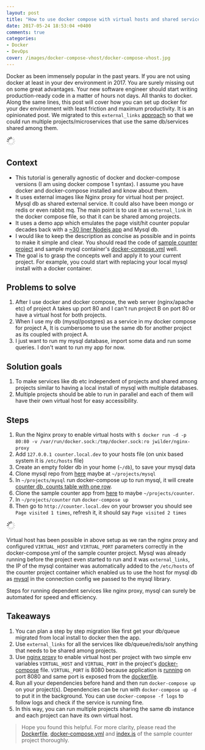 ```yaml
---
layout: post
title: "How to use docker compose with virtual hosts and shared services (like db) for dev environment"
date: 2017-05-24 18:53:04 +0400
comments: true
categories:
- Docker
- DevOps
cover: /images/docker-compose-vhost/docker-compose-vhost.jpg
---
```


Docker as been immensely popular in the past years. If you are not using docker at least in your dev environment in 2017. 
You are surely missing out on some great advantages. Your new software engineer should start writing production-ready code 
in a matter of hours not days. All thanks to docker.  Along the same lines, this post will cover how you can set up 
docker for your dev environment with least friction and maximum productivity. It is an opinionated post. We migrated to this `external_links`
[approach](https://docs.docker.com/compose/compose-file/#externallinks) so that we could run multiple projects/microservices that use the same db/services shared among them.

<img class="center" src="/images/generic/loading.gif" data-echo="/images/docker-compose-vhost/docker-compose-vhost.jpg" title="Docker compose with vhost and shared services" alt="Docker compose with vhost and shared services">

<!-- more -->

##  Context

* This tutorial is generally agnostic of docker and docker-compose versions (I am using docker compose 1 syntax). I assume you have docker and docker-compose installed and know about them.
* It uses external images like Nginx proxy for virtual host per project. Mysql db as shared external service. It could also have been mongo or redis or even rabbit mq. The main point is to use it as `external_link` in the docker compose file, so that it can be shared among projects.
* It uses a demo app which emulates the page visit/hit counter popular decades back with a [~30 liner Nodejs app](https://github.com/geshan/counter/blob/master/index.js) and Mysql db.
* I would like to keep the description as concise as possible and in points to make it simple and clear. You should read the code of [sample counter project](https://github.com/geshan/counter) and sample mysql container's [docker-compose.yml](https://github.com/geshan/sample-mysql/blob/master/docker-compose.yml) well.
* The goal is to grasp the concepts well and apply it to your current project. For example, you could start with replacing your local mysql install with a docker container.

## Problems to solve

1. After I use docker and docker compose, the web server (nginx/apache etc) of project A takes up port 80 and I can't run project B on port 80 or have a virtual host for both projects.
1. When I use my db (mysql/postgres) as a service in my docker compose for project A, It is cumbersome to use the same db for another project as its coupled with project A.
1. I just want to run my mysql database, import some data and run some queries. I don't want to run my app for now.

## Solution goals

1. To make services like db etc independent of projects and shared among projects similar to having a local install of mysql with multiple databases.
1. Multiple projects should be able to run in parallel and each of them will have their own virtual host for easy accessibility.

## Steps
 
1. Run the Nginx proxy to enable virtual hosts with `$ docker run -d -p 80:80 -v /var/run/docker.sock:/tmp/docker.sock:ro jwilder/nginx-proxy`
1. Add `127.0.0.1 counter.local.dev` to your hosts file (on unix based system it is `/etc/hosts` file)
1. Create an empty folder db in your home (`~/db`), to save your mysql data
1. Clone mysql repo from [here](https://github.com/geshan/sample-mysql) maybe at `~/projects/mysql`
1. In `~/projects/mysql` run docker-compose up to run mysql, it will create [counter db, counts table with one row](https://github.com/geshan/sample-mysql/blob/master/init-dump/counter.sql).
1. Clone the sample counter app from [here](https://github.com/geshan/counter) to maybe `~/projects/counter`.
1. In `~/projects/counter` run `docker-compose up`
1. Then go to `http://counter.local.dev` on your browser you should see `Page visited 1 times`, refresh it, it should say `Page visited 2 times`

<img class="center" src="/images/generic/loading.gif" data-echo="/images/docker-compose-vhost/page-visited.png" title="All working you should see this" alt="All working you should see this">

Virtual host has been possible in above setup as we ran the nginx proxy and configured `VIRTUAL_HOST` and `VIRTUAL_PORT` parameters correctly
in the docker-compose.yml of the sample counter project. Mysql was already running before the project even started to run and it was `external_links`,
the IP of the mysql container was automatically added to the `/etc/hosts` of the counter project container which enabled us to use the host for mysql db
as [mysql](https://github.com/geshan/counter/blob/master/index.js#L4) in the connection config we passed to the mysql library.

Steps for running dependent services like nginx proxy, mysql can surely be automated for speed and efficiency.

## Takeaways

1. You can plan a step by step migration like first get your db/queue migrated from local install to docker then the app.
1. Use `external_links` for all the services like db/queue/redis/solr anything that needs to be shared among projects.
1. Use [nginx proxy](https://github.com/jwilder/nginx-proxy) to enable virtual host per project with two simple env variables `VIRTUAL_HOST` and `VIRTUAL_PORT` in the project's [docker-compose](https://github.com/geshan/counter/blob/master/docker-compose.yml#L8-L9) file. `VIRTUAL_PORT` is 8080 because application is [running](https://github.com/geshan/counter/blob/master/index.js#L27) on port 8080 and same port is exposed from the [dockerfile](https://github.com/geshan/counter/blob/master/Dockerfile#L10).
1. Run all your dependencies before hand and then run `docker-compose up` on your project(s). Dependencies can be run with `docker-compose up -d` to put it in the background. You can use `docker-compose -f logs` to follow logs and check if the service is running fine.
1. In this way, you can run multiple projects sharing the same db instance and each project can have its own virtual host.
 
> Hope you found this helpful. For more clarity, please read the [Dockerfile](https://github.com/geshan/counter/blob/master/Dockerfile), [docker-compose.yml](https://github.com/geshan/counter/blob/master/docker-compose.yml) and [index.js](https://github.com/geshan/counter/blob/master/index.js) of the sample counter project thoroughly.
